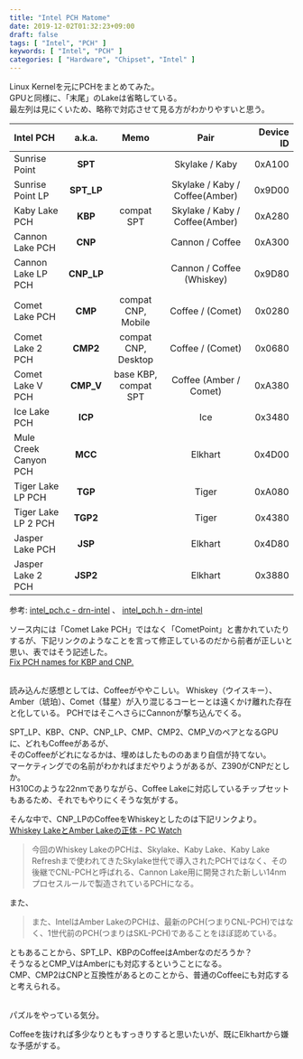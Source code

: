 ```yaml
---
title: "Intel PCH Matome"
date: 2019-12-02T01:32:23+09:00
draft: false
tags: [ "Intel", "PCH" ]
keywords: [ "Intel", "PCH" ]
categories: [ "Hardware", "Chipset", "Intel" ]
---
```


Linux Kernelを元にPCHをまとめてみた。  
GPUと同様に、「末尾」のLakeは省略している。  
最左列は見にくいため、略称で対応させて見る方がわかりやすいと思う。  

| Intel PCH | a.k.a. | Memo | Pair | Device ID |
| :--- | :---: | :---: | :---: | ---: |
| Sunrise Point | **SPT** | | Skylake / Kaby | 0xA100 |
| Sunrise Point LP | **SPT_LP** | | Skylake / Kaby / Coffee(Amber) | 0x9D00 |
| Kaby Lake PCH | **KBP** | compat SPT | Skylake / Kaby / Coffee(Amber) | 0xA280 |
| Cannon Lake PCH | **CNP** | | Cannon / Coffee | 0xA300 |
| Cannon Lake LP PCH | **CNP_LP** | | Cannon / Coffee (Whiskey) | 0x9D80 |
| Comet Lake PCH | **CMP** | compat CNP, Mobile | Coffee / (Comet) | 0x0280 |
| Comet Lake 2 PCH | **CMP2** | compat CNP, Desktop | Coffee / (Comet) | 0x0680 |
| Comet Lake V PCH | **CMP_V** | base KBP, compat SPT | Coffee (Amber / Comet) | 0xA380 |
| Ice Lake PCH | **ICP** | | Ice | 0x3480 |
| Mule Creek Canyon PCH | **MCC** | | Elkhart | 0x4D00 |
| Tiger Lake LP PCH | **TGP** | | Tiger | 0xA080 |
| Tiger Lake LP 2 PCH | **TGP2** | | Tiger | 0x4380 |
| Jasper Lake PCH | **JSP** | | Elkhart | 0x4D80 |
| Jasper Lake 2 PCH | **JSP2** | | Elkhart | 0x3880 |

参考: [intel_pch.c - drn-intel](https://cgit.freedesktop.org/drm-intel/tree/drivers/gpu/drm/i915/intel_pch.c)  、 [intel_pch.h - drn-intel](https://cgit.freedesktop.org/drm-intel/tree/drivers/gpu/drm/i915/intel_pch.c)  

ソース内には「Comet Lake PCH」ではなく「CometPoint」と書かれていたりするが、下記リンクのようなことを言って修正しているのだから前者が正しいと思い、表ではそう記述した。  
[Fix PCH names for KBP and CNP.](https://cgit.freedesktop.org/drm-intel/commit/drivers/gpu/drm/i915?id=23247d715d3cf679cac24d1c4de2d76774a2a495)  

<br>
読み込んだ感想としては、Coffeeがややこしい。  
Whiskey（ウイスキー）、Amber（琥珀）、Comet（彗星）が入り混じるコーヒーとは遠くかけ離れた存在と化している。  
<https://gitlab.freedesktop.org/mesa/drm/blob/master/intel/i915_pciids.h#L527>  
PCHではそこへさらにCannonが撃ち込んでくる。  

SPT_LP、KBP、CNP、CNP_LP、CMP、CMP2、CMP_VのペアとなるGPUに、どれもCoffeeがあるが、  
そのCoffeeがどれになるかは、埋めはしたもののあまり自信が持てない。  
マーケティングでの名前がわかればまだやりようがあるが、Z390がCNPだとしか。  
H310Cのような22nmでありながら、Coffee Lakeに対応しているチップセットもあるため、それでもやりにくそうな気がする。  

そんな中で、CNP_LPのCoffeeをWhiskeyとしたのは下記リンクより。  
[Whiskey LakeとAmber Lakeの正体 - PC Watch](https://pc.watch.impress.co.jp/docs/column/ubiq/1140369.html)  

 > 今回のWhiskey LakeのPCHは、Skylake、Kaby Lake、Kaby Lake Refreshまで使われてきたSkylake世代で導入されたPCHではなく、その後継でCNL-PCHと呼ばれる、Cannon Lake用に開発された新しい14nmプロセスルールで製造されているPCHになる。

また、

 > また、IntelはAmber LakeのPCHは、最新のPCH(つまりCNL-PCH)ではなく、1世代前のPCH(つまりはSKL-PCH)であることをほぼ認めている。

ともあることから、SPT_LP、KBPのCoffeeはAmberなのだろうか？  
そうなるとCMP_VはAmberにも対応するということになる。   
CMP、CMP2はCNPと互換性があるとのことから、普通のCoffeeにも対応すると考えられる。  

<br>
パズルをやっている気分。  

Coffeeを抜ければ多少なりともすっきりすると思いたいが、既にElkhartから嫌な予感がする。  
